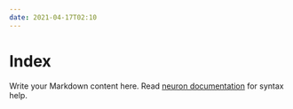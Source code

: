 ```yaml
---
date: 2021-04-17T02:10
---
```


# Index

Write your Markdown content here. Read [neuron documentation](https://neuron.zettel.page/2011404.html) for syntax help.

